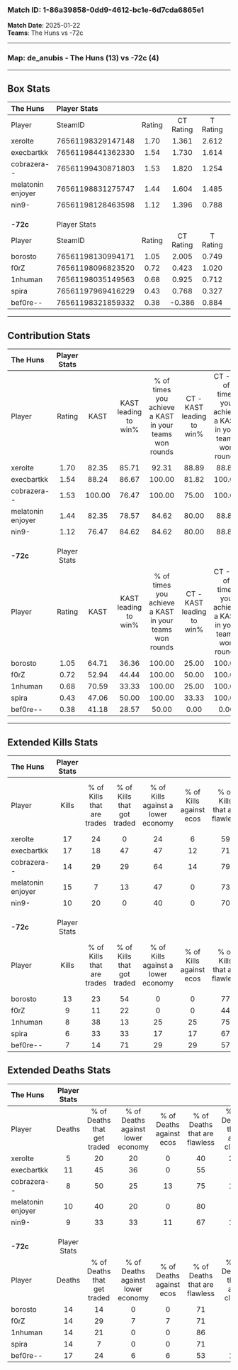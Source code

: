 ### Match ID: 1-86a39858-0dd9-4612-bc1e-6d7cda6865e1  
**Match Date**: 2025-01-22  
**Teams**: The Huns vs -72c  

---  

### **Map**: de_anubis - The Huns (13) vs -72c (4)  
---  

## Box Stats  

| **The Huns**      | Player Stats      |        |           |          |        |      |       |         |        |      |     |
| :- | :- | :-: | :-: | :-: | :-: | :-: | :-: | :-: | :-: | :-: | :-: |
| Player            | SteamID           | Rating | CT Rating | T Rating |  KAST  | ADR  | Kills | Assists | Deaths | K/D  | HS% |
| xerolte           | 76561198329147148 |  1.70  |   1.361   |  2.612   | 82.35  | 98.7 |  17   |    2    |   5    | 3.40 | 47  |
| execbartkk        | 76561198441362330 |  1.54  |   1.730   |  1.614   | 88.24  | 92.7 |  17   |    3    |   11   | 1.55 | 52  |
| cobrazera--       | 76561199430871803 |  1.53  |   1.820   |  1.254   | 100.00 | 78.8 |  14   |    4    |   8    | 1.75 | 57  |
| melatonin enjoyer | 76561198831275747 |  1.44  |   1.604   |  1.485   | 82.35  | 96.8 |  15   |    3    |   10   | 1.50 | 100 |
| nin9-             | 76561198128463598 |  1.12  |   1.396   |  0.788   | 76.47  | 75.5 |  10   |    6    |   9    | 1.11 | 10  |
|                   |                   |        |           |          |        |      |       |         |        |      |     |
|                   |                   |        |           |          |        |      |       |         |        |      |     |
|                   |                   |        |           |          |        |      |       |         |        |      |     |
| **-72c**          | Player Stats      |        |           |          |        |      |       |         |        |      |     |
| Player            | SteamID           | Rating | CT Rating | T Rating |  KAST  | ADR  | Kills | Assists | Deaths | K/D  | HS% |
| borosto           | 76561198130994171 |  1.05  |   2.005   |  0.749   | 64.71  | 90.2 |  13   |    1    |   14   | 0.93 | 84  |
| f0rZ              | 76561198096823520 |  0.72  |   0.423   |  1.020   | 52.94  | 71.6 |   9   |    4    |   14   | 0.64 | 33  |
| 1nhuman           | 76561198035149563 |  0.68  |   0.925   |  0.712   | 70.59  | 38.8 |   8   |    2    |   14   | 0.57 | 50  |
| spira             | 76561197969416229 |  0.43  |   0.768   |  0.327   | 47.06  | 44.6 |   6   |    2    |   14   | 0.43 | 50  |
| bef0re--          | 76561198321859332 |  0.38  |  -0.386   |  0.884   | 41.18  | 58.8 |   7   |    2    |   17   | 0.41 | 28  |
---  

## Contribution Stats  

| **The Huns**      | Player Stats |        |                      |                                                        |                           |                                                             |                          |                                                            |
| :- | :-: | :-: | :-: | :-: | :-: | :-: | :-: | :-: |
| Player            |    Rating    |  KAST  | KAST leading to win% | % of times you achieve a KAST in your teams won rounds | CT - KAST leading to win% | CT - % of times you achieve a KAST in your teams won rounds | T - KAST leading to win% | T - % of times you achieve a KAST in your teams won rounds |
| xerolte           |     1.70     | 82.35  |        85.71         |                         92.31                          |           88.89           |                            88.89                            |          80.00           |                           100.00                           |
| execbartkk        |     1.54     | 88.24  |        86.67         |                         100.00                         |           81.82           |                           100.00                            |          100.00          |                           100.00                           |
| cobrazera--       |     1.53     | 100.00 |        76.47         |                         100.00                         |           75.00           |                           100.00                            |          80.00           |                           100.00                           |
| melatonin enjoyer |     1.44     | 82.35  |        78.57         |                         84.62                          |           80.00           |                            88.89                            |          75.00           |                           75.00                            |
| nin9-             |     1.12     | 76.47  |        84.62         |                         84.62                          |           80.00           |                            88.89                            |          100.00          |                           75.00                            |
|                   |              |        |                      |                                                        |                           |                                                             |                          |                                                            |
|                   |              |        |                      |                                                        |                           |                                                             |                          |                                                            |
|                   |              |        |                      |                                                        |                           |                                                             |                          |                                                            |
| **-72c**          | Player Stats |        |                      |                                                        |                           |                                                             |                          |                                                            |
| Player            |    Rating    |  KAST  | KAST leading to win% | % of times you achieve a KAST in your teams won rounds | CT - KAST leading to win% | CT - % of times you achieve a KAST in your teams won rounds | T - KAST leading to win% | T - % of times you achieve a KAST in your teams won rounds |
| borosto           |     1.05     | 64.71  |        36.36         |                         100.00                         |           25.00           |                           100.00                            |          42.86           |                           100.00                           |
| f0rZ              |     0.72     | 52.94  |        44.44         |                         100.00                         |           50.00           |                           100.00                            |          42.86           |                           100.00                           |
| 1nhuman           |     0.68     | 70.59  |        33.33         |                         100.00                         |           25.00           |                           100.00                            |          37.50           |                           100.00                           |
| spira             |     0.43     | 47.06  |        50.00         |                         100.00                         |           33.33           |                           100.00                            |          60.00           |                           100.00                           |
| bef0re--          |     0.38     | 41.18  |        28.57         |                         50.00                          |           0.00            |                            0.00                             |          28.57           |                           66.67                            |
---  

## Extended Kills Stats  

| **The Huns**      | Player Stats |                            |                            |                                    |                         |                              |                                 |                                       |                    |           |
| :- | :-: | :-: | :-: | :-: | :-: | :-: | :-: | :-: | :-: | :-: |
| Player            |    Kills     | % of Kills that are trades | % of Kills that got traded | % of Kills against a lower economy | % of Kills against ecos | % of Kills that are flawless | % of Kills that are close duels | % of Kills that are assisted by flash | Pistol Round Kills | AWP Kills |
| xerolte           |      17      |             24             |             0              |                 24                 |            6            |              59              |                0                |                   0                   |         4          |     0     |
| execbartkk        |      17      |             18             |             47             |                 47                 |           12            |              71              |               12                |                   0                   |         2          |     0     |
| cobrazera--       |      14      |             29             |             29             |                 64                 |           14            |              79              |                0                |                   0                   |         1          |     0     |
| melatonin enjoyer |      15      |             7              |             13             |                 47                 |            0            |              73              |                7                |                  13                   |         1          |     0     |
| nin9-             |      10      |             20             |             0              |                 40                 |            0            |              70              |                0                |                   0                   |         0          |     8     |
|                   |              |                            |                            |                                    |                         |                              |                                 |                                       |                    |           |
|                   |              |                            |                            |                                    |                         |                              |                                 |                                       |                    |           |
|                   |              |                            |                            |                                    |                         |                              |                                 |                                       |                    |           |
| **-72c**          | Player Stats |                            |                            |                                    |                         |                              |                                 |                                       |                    |           |
| Player            |    Kills     | % of Kills that are trades | % of Kills that got traded | % of Kills against a lower economy | % of Kills against ecos | % of Kills that are flawless | % of Kills that are close duels | % of Kills that are assisted by flash | Pistol Round Kills | AWP Kills |
| borosto           |      13      |             23             |             54             |                 0                  |            0            |              77              |               15                |                   8                   |         4          |     0     |
| f0rZ              |      9       |             11             |             22             |                 0                  |            0            |              44              |                0                |                  11                   |         2          |     2     |
| 1nhuman           |      8       |             38             |             13             |                 25                 |           25            |              75              |                0                |                   0                   |         1          |     0     |
| spira             |      6       |             33             |             33             |                 17                 |           17            |              67              |               17                |                   0                   |         0          |     0     |
| bef0re--          |      7       |             14             |             71             |                 29                 |           29            |              57              |                0                |                   0                   |         0          |     0     |
## Extended Deaths Stats  

| **The Huns**      | Player Stats |                             |                                   |                          |                               |                            |                           |               |
| :- | :-: | :-: | :-: | :-: | :-: | :-: | :-: | :-: |
| Player            |    Deaths    | % of Deaths that get traded | % of Deaths against lower economy | % of Deaths against ecos | % of Deaths that are flawless | % of Deaths that are close | % of Deaths while blinded | Deaths to AWP |
| xerolte           |      5       |             20              |                20                 |            0             |              40               |             20             |             0             |       0       |
| execbartkk        |      11      |             45              |                36                 |            0             |              55               |             0              |             0             |       1       |
| cobrazera--       |      8       |             50              |                25                 |            13            |              75               |             13             |             0             |       0       |
| melatonin enjoyer |      10      |             40              |                20                 |            0             |              80               |             0              |            20             |       1       |
| nin9-             |      9       |             33              |                33                 |            11            |              67               |             11             |             0             |       0       |
|                   |              |                             |                                   |                          |                               |                            |                           |               |
|                   |              |                             |                                   |                          |                               |                            |                           |               |
|                   |              |                             |                                   |                          |                               |                            |                           |               |
| **-72c**          | Player Stats |                             |                                   |                          |                               |                            |                           |               |
| Player            |    Deaths    | % of Deaths that get traded | % of Deaths against lower economy | % of Deaths against ecos | % of Deaths that are flawless | % of Deaths that are close | % of Deaths while blinded | Deaths to AWP |
| borosto           |      14      |             14              |                 0                 |            0             |              71               |             0              |             0             |       3       |
| f0rZ              |      14      |             29              |                 7                 |            7             |              71               |             0              |             0             |       0       |
| 1nhuman           |      14      |             21              |                 0                 |            0             |              86               |             0              |             7             |       3       |
| spira             |      14      |              7              |                 0                 |            0             |              71               |             7              |             7             |       1       |
| bef0re--          |      17      |             24              |                 6                 |            6             |              53               |             12             |             0             |       1       |
